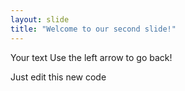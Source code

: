 ```yaml
---
layout: slide
title: "Welcome to our second slide!"
---
```

Your text
Use the left arrow to go back!

Just edit this new code

